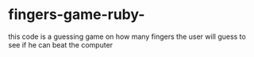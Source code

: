 # fingers-game-ruby-
this code is a guessing game on how many fingers the user will guess to see if he can beat the computer
